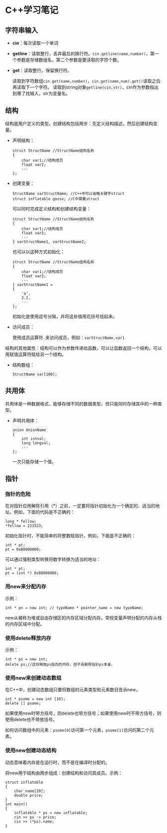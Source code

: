 # C++学习笔记

## 字符串输入

- **cin**：每次读取一个单词

- **getline**：读取整行，丢弃最后的换行符。`cin.getline(name,number)`，第一个参数是存储数组名，第二个参数是要读取的字符个数。

- **get**：读取整行，保留换行符。
	
	读取到字符数组`cin.get(name,number)`，`cin.get(name,num).get()`读取之后再读取下一个字符。
	读取到string对象`getline(cin,str)`，cin作为参数指出到哪了找输入，str为变量名。

## 结构

结构是用户定义的类型。创建结构包括两步：先定义结构描述，然后创建结构变量。

- 声明结构：

	```
	struct StructName //StructName结构名称
	{
		char var1;//结构成员
		float var2;
		···
	};
	```
- 创建变量：

	```
	StructName varStructName; //C++中可以省略关键字struct
	struct inflatable goose; //C中需要struct
	```
	可以同时完成定义结构和创建结构变量：
	
	```
	struct StructName //StructName结构名称
	{
		char var1;//结构成员
		float var2;
		···
	} varStructName1, varStructName2;
	```
	也可以以这种方式初始化：
	
	```
	struct StructName //StructName结构名称
	{
		char var1;//结构成员
		float var2;
		···
	} varStructName1 =
	{
		'a',
		2.2,
		···
	};
	```
	
	初始化是使用逗号分隔，并将这些值用花括号括起来。
- 访问成员：

	使用成员运算符`.`来访问成员，例如：`varStructName.var1`

结构的其他属性：结构可以作为参数传递给函数，可以让函数返回一个结构，可以用赋值运算符赋给另一个结构。

- 结构数组：

	```
	StructName var[100];
	```
	
## 共用体

共用体是一种数据格式，能够存储不同的数据类型，但只能同时存储其中的一种类型。

- 声明共用体：

	```
	union UnionName
	{
		int intval;
		long longval;
		···
	};
	```
	一次只能存储一个值。
	
## 指针

### 指针的危险

在对指针应用解除引用（*）之前，一定要将指针初始化为一个确定的、适当的地址。例如，下面的代码是不正确的：

```
long * fellow;
*fellow = 223323;
```
初始化指针时，不能简单的将整数赋指针。例如，下面是不正确的：

```
int * pt;
pt = 0xB8000000;
```
可以通过强制类型转换将数字转换为适当的地址：

```
int * pt;
pt = (int *) 0xB8000000;
```
### 用new来分配内存

示例：

```
int * pn = new int; // typeName * pointer_name = new typeName;
```

new从被称为堆或自由存储区的内存区域分配内存。常规变量声明分配的内存从栈的内存区域中分配。

### 使用delete释放内存

示例：

```
int * ps = new int;
delete ps;//这将释放ps指向的内存，但不会删除指针ps本身。
```

### 使用new来创建动态数组

在C++中，创建动态数组只要将数组的元素类型和元素数目告诉new。

```
int * psome = new int [10];
delete [] psome;
```
如果使用new时带方括号，则delete也带方括号；如果使用new时不带方括号，则使用delete也不带放括号。

如何访问数组中的元素：`psome[0]`访问第一个元素，`psome[1]`访问的第二个元素。

### 使用new创建动态结构

动态意味着内存是在运行时，而不是在编译时分配的。

将new用于结构由两步组成：创建结构和访问其成员。示例：

```
struct inflatable
{
	char name[20];
	double price;
}
int main()
{
	inflatable * ps = new inflatable;
	cin >> ps -> price;
	cin >> (*ps).name;
}
```
